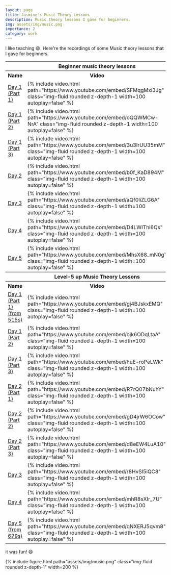 ```yaml
---
layout: page
title: Jasmine's Music Theory Lessons
description: Music theory lessons I gave for beginners.
img: assets/img/music.png
importance: 2
category: work
---
```


I like teaching :smile:. Here're the recordings of some Music theory lessons that I gave for beginners.

<div class="Music Theory Lessons Beginner">
    <table>
    <tr>
        <th> </th>
        <th> <b> Beginner music theory lessons </b> </th>
    </tr>
    <tr>
        <th> Name </th>
        <th> Video </th>
    </tr>
    <tr>
      <td class="name"><a href="https://www.youtube.com/embed/SFMqgMxi3Jg"> Day 1 (Part 1) </a></td>
      <td><div class="col-sm mt-0 mb-0 mt-md-0">{% include video.html path="https://www.youtube.com/embed/SFMqgMxi3Jg" class="img-fluid rounded z-depth-1 width=100 autoplay=false" %}</div></td>
    </tr>
    <tr>
      <td class="name"><a href="https://www.youtube.com/embed/oQQWMCw-NrA"> Day 1 (Part 2) </a></td>
      <td><div class="col-sm mt-0 mb-0 mt-md-0">{% include video.html path="https://www.youtube.com/embed/oQQWMCw-NrA" class="img-fluid rounded z-depth-1 width=100 autoplay=false" %} </div></td>
    </tr>
    <tr>
      <td class="name"><a href="https://www.youtube.com/watch?v=3u3IrUU35mM"> Day 1 (Part 3) </a></td>
      <td><div class="col-sm mt-0 mb-0 mt-md-0">{% include video.html path="https://www.youtube.com/embed/3u3IrUU35mM" class="img-fluid rounded z-depth-1 width=100 autoplay=false" %} </div></td>
    </tr>
    <tr>
      <td class="name"><a href="https://www.youtube.com/watch?v=b0f_KaD894M"> Day 2 </a></td>
      <td><div class="col-sm mt-0 mb-0 mt-md-0">{% include video.html path="https://www.youtube.com/embed/b0f_KaD894M" class="img-fluid rounded z-depth-1 width=100 autoplay=false" %} </div></td>
    <tr>
      <td class="name"><a href="https://www.youtube.com/embed/aQf0liZLG6A"> Day 3 </a></td>
      <td><div class="col-sm mt-0 mb-0 mt-md-0">{% include video.html path="https://www.youtube.com/embed/aQf0liZLG6A" class="img-fluid rounded z-depth-1 width=100 autoplay=false" %} </div></td>
    </tr>
    <tr>
      <td class="name"><a href="https://www.youtube.com/embed/D4LWIThi6Qs"> Day 4 </a></td>
      <td><div class="col-sm mt-0 mb-0 mt-md-0">{% include video.html path="https://www.youtube.com/embed/D4LWIThi6Qs" class="img-fluid rounded z-depth-1 width=100 autoplay=false" %} </div></td>
    </tr>
    <tr>
      <td class="name"><a href="https://www.youtube.com/embed/MhsX68_mN0g"> Day 5 </a></td>
      <td><div class="col-sm mt-0 mb-0 mt-md-0">{% include video.html path="https://www.youtube.com/embed/MhsX68_mN0g" class="img-fluid rounded z-depth-1 width=100 autoplay=false" %} </div></td>
    </tr>
    <tr>
        <th> </th>
        <th> <b> Level-5 up Music Theory Lessons </b> </th>
    </tr>
    <tr>
        <th> Name </th>
        <th> Video </th>
    </tr>
    <tr>
      <td class="name"><a href="https://www.youtube.com/watch?v=gj4BJskxEMQ&t=515s"> Day 1 (Part 1) (from 515s) </a></td>
      <td><div class="col-sm mt-0 mb-0 mt-md-0">{% include video.html path="https://www.youtube.com/embed/gj4BJskxEMQ" class="img-fluid rounded z-depth-1 width=100 autoplay=false" %}</div></td>
    </tr>
    <tr>
      <td class="name"><a href="https://www.youtube.com/embed/ojk6ODqLtaA"> Day 1 (Part 2) </a></td>
      <td><div class="col-sm mt-0 mb-0 mt-md-0">{% include video.html path="https://www.youtube.com/embed/ojk6ODqLtaA" class="img-fluid rounded z-depth-1 width=100 autoplay=false" %}</div></td>
    </tr>
    <tr>
      <td class="name"><a href="https://www.youtube.com/embed/huE-roPeLWk"> Day 1 (Part 3) </a></td>
      <td><div class="col-sm mt-0 mb-0 mt-md-0">{% include video.html path="https://www.youtube.com/embed/huE-roPeLWk" class="img-fluid rounded z-depth-1 width=100 autoplay=false" %}</div></td>
    </tr>
    <tr>
      <td class="name"><a href="https://www.youtube.com/embed/R7rQ07bNuhY"> Day 2 (Part 1) </a></td>
      <td><div class="col-sm mt-0 mb-0 mt-md-0">{% include video.html path="https://www.youtube.com/embed/R7rQ07bNuhY" class="img-fluid rounded z-depth-1 width=100 autoplay=false" %}</div></td>
    </tr>
    <tr>
      <td class="name"><a href="https://www.youtube.com/embed/gD4jrW6OCow"> Day 2 (Part 2) </a></td>
      <td><div class="col-sm mt-0 mb-0 mt-md-0">{% include video.html path="https://www.youtube.com/embed/gD4jrW6OCow" class="img-fluid rounded z-depth-1 width=100 autoplay=false" %}</div></td>
    </tr>
    <tr>
      <td class="name"><a href="https://www.youtube.com/embed/d8eEW4LuA10"> Day 2 (Part 3) </a></td>
      <td><div class="col-sm mt-0 mb-0 mt-md-0">{% include video.html path="https://www.youtube.com/embed/d8eEW4LuA10" class="img-fluid rounded z-depth-1 width=100 autoplay=false" %}</div></td>
    </tr>
    <tr>
      <td class="name"><a href="https://www.youtube.com/embed/r8HvSl5iQC8"> Day 3 </a></td>
      <td><div class="col-sm mt-0 mb-0 mt-md-0">{% include video.html path="https://www.youtube.com/embed/r8HvSl5iQC8" class="img-fluid rounded z-depth-1 width=100 autoplay=false" %}</div></td>
    </tr>
    <tr>
      <td class="name"><a href="https://www.youtube.com/embed/mhR8sXIr_7U"> Day 4 </a></td>
      <td><div class="col-sm mt-0 mb-0 mt-md-0">{% include video.html path="https://www.youtube.com/embed/mhR8sXIr_7U" class="img-fluid rounded z-depth-1 width=100 autoplay=false" %}</div></td>
    </tr>
    <tr>
      <td class="name"><a href="https://www.youtube.com/watch?v=qNXERJ5qvm8&t=679s"> Day 5 (from 679s) </a></td>
      <td><div class="col-sm mt-0 mb-0 mt-md-0">{% include video.html path="https://www.youtube.com/embed/qNXERJ5qvm8" class="img-fluid rounded z-depth-1 width=100 autoplay=false" %}</div></td>
    </tr>
    </table>
</div>

it was fun! :smile:

{% include figure.html path="assets/img/music.png" class="img-fluid rounded z-depth-1" width=200 %}
